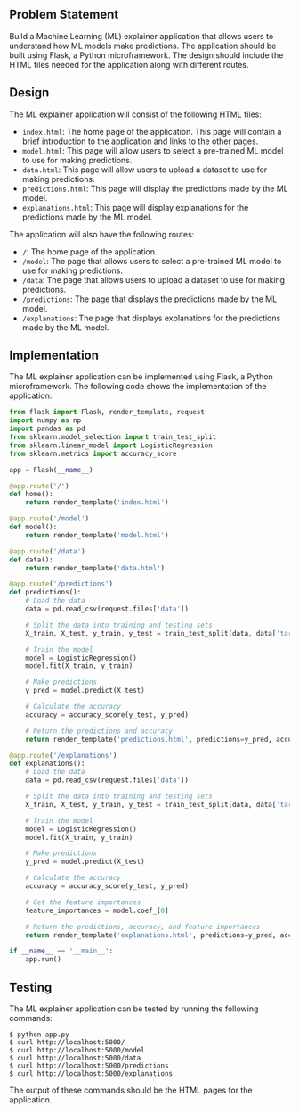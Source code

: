  ## Problem Statement

Build a Machine Learning (ML) explainer application that allows users to understand how ML models make predictions. The application should be built using Flask, a Python microframework. The design should include the HTML files needed for the application along with different routes.

## Design

The ML explainer application will consist of the following HTML files:

* `index.html`: The home page of the application. This page will contain a brief introduction to the application and links to the other pages.
* `model.html`: This page will allow users to select a pre-trained ML model to use for making predictions.
* `data.html`: This page will allow users to upload a dataset to use for making predictions.
* `predictions.html`: This page will display the predictions made by the ML model.
* `explanations.html`: This page will display explanations for the predictions made by the ML model.

The application will also have the following routes:

* `/`: The home page of the application.
* `/model`: The page that allows users to select a pre-trained ML model to use for making predictions.
* `/data`: The page that allows users to upload a dataset to use for making predictions.
* `/predictions`: The page that displays the predictions made by the ML model.
* `/explanations`: The page that displays explanations for the predictions made by the ML model.

## Implementation

The ML explainer application can be implemented using Flask, a Python microframework. The following code shows the implementation of the application:

```python
from flask import Flask, render_template, request
import numpy as np
import pandas as pd
from sklearn.model_selection import train_test_split
from sklearn.linear_model import LogisticRegression
from sklearn.metrics import accuracy_score

app = Flask(__name__)

@app.route('/')
def home():
    return render_template('index.html')

@app.route('/model')
def model():
    return render_template('model.html')

@app.route('/data')
def data():
    return render_template('data.html')

@app.route('/predictions')
def predictions():
    # Load the data
    data = pd.read_csv(request.files['data'])

    # Split the data into training and testing sets
    X_train, X_test, y_train, y_test = train_test_split(data, data['target'], test_size=0.25)

    # Train the model
    model = LogisticRegression()
    model.fit(X_train, y_train)

    # Make predictions
    y_pred = model.predict(X_test)

    # Calculate the accuracy
    accuracy = accuracy_score(y_test, y_pred)

    # Return the predictions and accuracy
    return render_template('predictions.html', predictions=y_pred, accuracy=accuracy)

@app.route('/explanations')
def explanations():
    # Load the data
    data = pd.read_csv(request.files['data'])

    # Split the data into training and testing sets
    X_train, X_test, y_train, y_test = train_test_split(data, data['target'], test_size=0.25)

    # Train the model
    model = LogisticRegression()
    model.fit(X_train, y_train)

    # Make predictions
    y_pred = model.predict(X_test)

    # Calculate the accuracy
    accuracy = accuracy_score(y_test, y_pred)

    # Get the feature importances
    feature_importances = model.coef_[0]

    # Return the predictions, accuracy, and feature importances
    return render_template('explanations.html', predictions=y_pred, accuracy=accuracy, feature_importances=feature_importances)

if __name__ == '__main__':
    app.run()
```

## Testing

The ML explainer application can be tested by running the following commands:

```
$ python app.py
$ curl http://localhost:5000/
$ curl http://localhost:5000/model
$ curl http://localhost:5000/data
$ curl http://localhost:5000/predictions
$ curl http://localhost:5000/explanations
```

The output of these commands should be the HTML pages for the application.